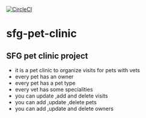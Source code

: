 [![CircleCI](https://circleci.com/gh/amranwr/sfg-pet-clinic/tree/main.svg?style=svg)](https://circleci.com/gh/amranwr/sfg-pet-clinic/tree/main)
# sfg-pet-clinic
SFG pet clinic project
-----------------------
- it is a pet clinic to organize visits for pets with vets 
- every pet has an owner 
- every pet has a pet type
- every vet has some specialities 
- you can update ,add and delete visits 
- you can add ,update ,delete pets
- you can add ,update and delete owners 

